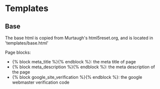 Templates
=========

Base
----

The base html is copied from Murtaugh's html5reset.org, and is located in 'templates/base.html'

Page blocks:

- {% block meta_title %}{% endblock %}: the meta title of page
- {% block meta_description %}{% endblock %}: the meta description of the page
- {% block google_site_verification %}{% endblock %}: the google webmaster verification code